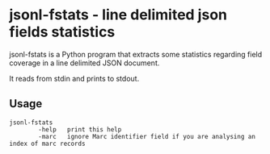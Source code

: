 # jsonl-fstats - line delimited json fields statistics

jsonl-fstats is a Python program  that extracts some statistics regarding field coverage in a line delimited JSON document.

It reads from stdin and prints to stdout.

## Usage

```
jsonl-fstats 
        -help   print this help
        -marc   ignore Marc identifier field if you are analysing an index of marc records
```

